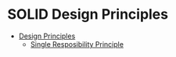 # SOLID Design Principles

* [Design Principles](design-patterns)
  * [Single Resposibility Principle](design-patterns/SOLID-Design-Principles/Single-Responsibility-Principle(SRP)/src/com/srp/)

